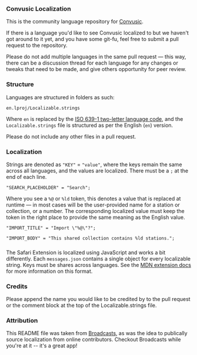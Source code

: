 ### Convusic Localization

This is the community language repository for [Convusic](https://www.convusic.app).

If there is a language you'd like to see Convusic localized to but we haven't got around to it yet, and you have some git-fu, feel free to submit a pull request to the repository.

Please do not add multiple languages in the same pull request — this way, there can be a discussion thread for each language for any changes or tweaks that need to be made, and give others opportunity for peer review.

### Structure
Languages are structured in folders as such:

`en.lproj/Localizable.strings`

Where `en` is replaced by the [ISO 639-1 two-letter language code](https://en.wikipedia.org/wiki/List_of_ISO_639-1_codes), and the `Localizable.strings` file is structured as per the English (`en`) version.

Please do not include any other files in a pull request.

### Localization

Strings are denoted as `"KEY"` = `"value"`, where the keys remain the same across all languages, and the values are localized. There must be a `;` at the end of each line.

`"SEARCH_PLACEHOLDER" = "Search";`

Where you see a `%@` or `%ld` token, this denotes a value that is replaced at runtime — in most cases will be the user-provided name for a station or collection, or a number. The corresponding localized value must keep the token in the right place to provide the same meaning as the English value.

`"IMPORT_TITLE" = "Import \"%@\"?";`

`"IMPORT_BODY" = "This shared collection contains %ld stations.";`

###

The Safari Extension is localized using JavaScript and works a bit differently. Each `messages.json` contains a single object for every localizable string. Keys must be shares across languages. See the [MDN extension docs](https://developer.mozilla.org/en-US/docs/Mozilla/Add-ons/WebExtensions/Internationalization) for more information on this format.

### Credits

Please append the name you would like to be credited by to the pull request or the comment block at the top of the Localizable.strings file.

### Attribution

This README file was taken from [Broadcasts](https://github.com/steventroughtonsmith/broadcasts-localization), as was the idea to publically source localization from online contributors. 
Checkout Broadcasts while you're at it -- it's a great app!
